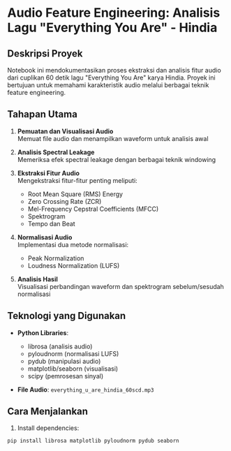 # Audio Feature Engineering: Analisis Lagu "Everything You Are" - Hindia

## Deskripsi Proyek
Notebook ini mendokumentasikan proses ekstraksi dan analisis fitur audio dari cuplikan 60 detik lagu "Everything You Are" karya Hindia. Proyek ini bertujuan untuk memahami karakteristik audio melalui berbagai teknik feature engineering.

## Tahapan Utama
1. **Pemuatan dan Visualisasi Audio**  
   Memuat file audio dan menampilkan waveform untuk analisis awal

2. **Analisis Spectral Leakage**  
   Memeriksa efek spectral leakage dengan berbagai teknik windowing

3. **Ekstraksi Fitur Audio**  
   Mengekstraksi fitur-fitur penting meliputi:
   - Root Mean Square (RMS) Energy
   - Zero Crossing Rate (ZCR)
   - Mel-Frequency Cepstral Coefficients (MFCC)
   - Spektrogram
   - Tempo dan Beat

4. **Normalisasi Audio**  
   Implementasi dua metode normalisasi:
   - Peak Normalization
   - Loudness Normalization (LUFS)

5. **Analisis Hasil**  
   Visualisasi perbandingan waveform dan spektrogram sebelum/sesudah normalisasi

## Teknologi yang Digunakan
- **Python Libraries**:
  - librosa (analisis audio)
  - pyloudnorm (normalisasi LUFS)
  - pydub (manipulasi audio)
  - matplotlib/seaborn (visualisasi)
  - scipy (pemrosesan sinyal)

- **File Audio**:
  `everything_u_are_hindia_60scd.mp3`

## Cara Menjalankan
1. Install dependencies:
```bash
pip install librosa matplotlib pyloudnorm pydub seaborn
```
